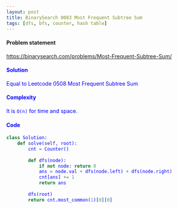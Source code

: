 ```yaml
---
layout: post
title: BinarySearch 0083 Most Frequent Subtree Sum
tags: [dfs, bfs, counter, hash table]
---
```


#### Problem statement

<a href="https://binarysearch.com/problems/Most-Frequent-Subtree-Sum/"> <font color = blue>https://binarysearch.com/problems/Most-Frequent-Subtree-Sum/

#### Solution
Equal to Leetcode 0508 Most Frequent Subtree Sum

#### Complexity
It is `O(n)` for time and space.

#### Code
```python
class Solution:
    def solve(self, root):
        cnt = Counter()
        
        def dfs(node):
            if not node: return 0
            ans = node.val + dfs(node.left) + dfs(node.right)
            cnt[ans] += 1
            return ans
        
        dfs(root)
        return cnt.most_common(1)[0][0]
```
